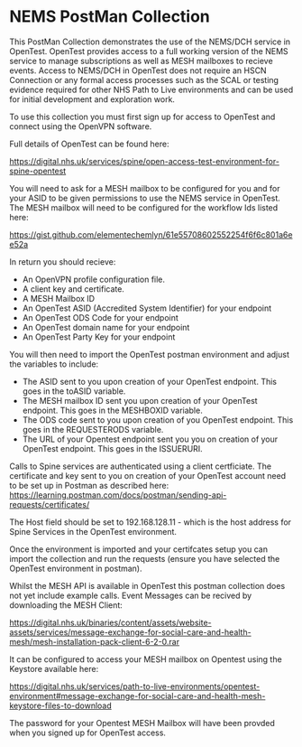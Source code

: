 # NEMS PostMan Collection
This PostMan Collection demonstrates the use of the NEMS/DCH service in OpenTest. OpenTest provides access to a full 
working version of the NEMS service to manage subscriptions as well as MESH mailboxes to recieve events. Access to NEMS/DCH in OpenTest does not require an HSCN Connection or any formal access processes such as the SCAL or testing evidence required for other NHS Path to Live environments and can be used for initial development and exploration work.

To use this collection you must first sign up for access to OpenTest and connect using the OpenVPN software.

Full details of OpenTest can be found here:

https://digital.nhs.uk/services/spine/open-access-test-environment-for-spine-opentest

You will need to ask for a MESH mailbox to be configured for you and for your ASID to be given permissions to use the NEMS service in OpenTest. The MESH mailbox will need to be configured for the workflow Ids listed here:

https://gist.github.com/elementechemlyn/61e55708602552254f6f6c801a6ee52a

In return you should recieve:

* An OpenVPN profile configuration file.
* A client key and certificate.
* A MESH Mailbox ID
* An OpenTest ASID (Accredited System Identifier) for your endpoint
* An OpenTest ODS Code for your endpoint
* An OpenTest domain name for your endpoint
* An OpenTest Party Key for your endpoint

You will then need to import the OpenTest postman environment and adjust the variables to include:

* The ASID sent to you upon creation of your OpenTest endpoint. This goes in the toASID variable.
* The MESH mailbox ID sent you upon creation of your OpenTest endpoint. This goes in the MESHBOXID variable.
* The ODS code sent to you upon creation of you OpenTest endpoint. This goes in the REQUESTERODS variable.
* The URL of your Opentest endpoint sent you you on creation of your OpenTest endpoint. This goes in the ISSUERURI.

Calls to Spine services are authenticated using a client certficiate. The certificate and key sent to you on creation of your OpenTest account need to be set up in Postman as described here:
https://learning.postman.com/docs/postman/sending-api-requests/certificates/

The Host field should be set to 192.168.128.11  - which is the host address for Spine Services in the OpenTest environment.

Once the environment is imported and your certifcates setup you can import the collection and run the requests (ensure you have selected the OpenTest environment in postman).

Whilst the MESH API is available in OpenTest this postman collection does not yet include example calls. Event Messages can be recived by downloading the MESH Client:

https://digital.nhs.uk/binaries/content/assets/website-assets/services/message-exchange-for-social-care-and-health-mesh/mesh-installation-pack-client-6-2-0.rar

It can be configured to access your MESH mailbox on Opentest using the Keystore available here:

https://digital.nhs.uk/services/path-to-live-environments/opentest-environment#message-exchange-for-social-care-and-health-mesh-keystore-files-to-download

The password for your Opentest MESH Mailbox will have been provded when you signed up for OpenTest access.
